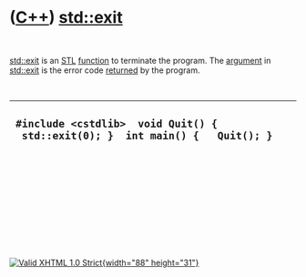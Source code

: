



 

 

 

 

 

([C++](Cpp.htm)) [std::exit](CppExit.htm)
=========================================

 

[std::exit](CppExit.htm) is an [STL](CppStl.htm)
[function](CppFunction.htm) to terminate the program. The
[argument](CppArgument.htm) in [std::exit](CppExit.htm) is the error
code [returned](CppReturn.htm) by the program.

 

  ----------------------------------------------------------------------------------
  ` #include <cstdlib>  void Quit() {   std::exit(0); }  int main() {   Quit(); }`
  ----------------------------------------------------------------------------------

 

 

 

 

 





 

[![Valid XHTML 1.0 Strict](valid-xhtml10.png){width="88"
height="31"}](http://validator.w3.org/check?uri=referer)
